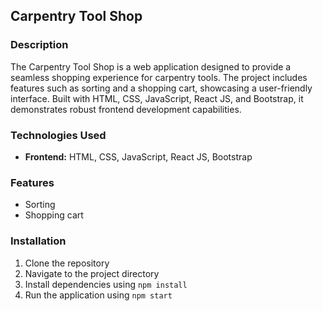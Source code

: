 ## Carpentry Tool Shop

### Description

The Carpentry Tool Shop is a web application designed to provide a seamless shopping experience for carpentry tools. The project includes features such as sorting and a shopping cart, showcasing a user-friendly interface. Built with HTML, CSS, JavaScript, React JS, and Bootstrap, it demonstrates robust frontend development capabilities.

### Technologies Used

- **Frontend:** HTML, CSS, JavaScript, React JS, Bootstrap

### Features

- Sorting
- Shopping cart

### Installation

1. Clone the repository
2. Navigate to the project directory
3. Install dependencies using `npm install`
4. Run the application using `npm start`
